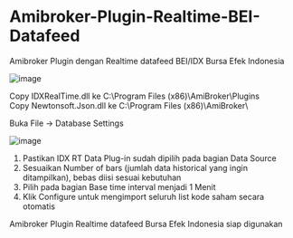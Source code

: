 # Amibroker-Plugin-Realtime-BEI-Datafeed
Amibroker Plugin dengan Realtime datafeed BEI/IDX Bursa Efek Indonesia

![image](https://user-images.githubusercontent.com/62891924/124506322-96b36f80-ddf5-11eb-9358-5e503d692a30.png)


Copy IDXRealTime.dll ke C:\Program Files (x86)\AmiBroker\Plugins\
Copy Newtonsoft.Json.dll ke C:\Program Files (x86)\AmiBroker\

Buka File -> Database Settings

![image](https://user-images.githubusercontent.com/62891924/124959665-a628f780-e045-11eb-8384-de20a060c821.png)


1. Pastikan IDX RT Data Plug-in sudah dipilih pada bagian Data Source
2. Sesuaikan Number of bars (jumlah data historical yang ingin ditampilkan), bebas diisi sesuai kebutuhan
3. Pilih pada bagian Base time interval menjadi 1 Menit
4. Klik Configure untuk mengimport seluruh list kode saham secara otomatis

Amibroker Plugin Realtime datafeed Bursa Efek Indonesia siap digunakan

